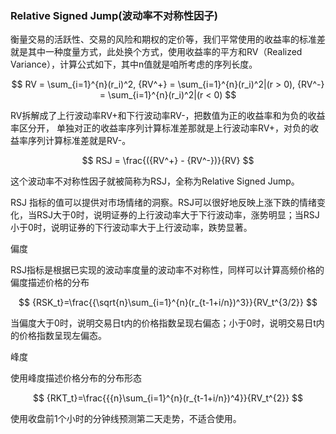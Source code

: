 ### Relative Signed Jump(波动率不对称性因子)

衡量交易的活跃性、交易的风险和期权的定价等，我们平常使用的收益率的标准差就是其中一种度量方式，此处换个方式，使用收益率的平方和RV（Realized Variance），计算公式如下，其中n值就是咱所考虑的序列长度。

$$
RV = \sum_{i=1}^{n}(r_i)^2, {RV^+} = \sum_{i=1}^{n}(r_i)^2|(r > 0), {RV^-} = \sum_{i=1}^{n}(r_i)^2|(r < 0)
$$

RV拆解成了上行波动率RV+和下行波动率RV-，把数值为正的收益率和为负的收益率区分开，
单独对正的收益率序列计算标准差那就是上行波动率RV+，对负的收益率序列计算标准差就是RV-。

$$
RSJ = \frac{({RV^+} - {RV^-})}{RV}
$$

这个波动率不对称性因子就被简称为RSJ，全称为Relative Signed Jump。

RSJ 指标的值可以提供对市场情绪的洞察。RSJ可以很好地反映上涨下跌的情绪变化，当RSJ大于0时，说明证券的上行波动率大于下行波动率，涨势明显；当RSJ小于0时，说明证券的下行波动率大于上行波动率，跌势显著。

偏度

RSJ指标是根据已实现的波动率度量的波动率不对称性，同样可以计算高频价格的偏度描述价格的分布

$$
{RSK_t}=\frac{{\sqrt{n}\sum_{i=1}^{n}(r_{t-1+i/n})^3}}{RV_t^{3/2}}
$$

当偏度大于0时，说明交易日t内的价格指数呈现右偏态；小于0时，说明交易日t内的价格指数呈现左偏态。

峰度

使用峰度描述价格分布的分布形态

$$
{RKT_t}=\frac{{{n}\sum_{i=1}^{n}(r_{t-1+i/n})^4}}{RV_t^{2}}
$$

使用收盘前1个小时的分钟线预测第二天走势，不适合使用。